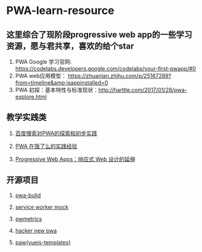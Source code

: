 # PWA-learn-resource

## 这里综合了现阶段progressive web app的一些学习资源，愿与君共享，喜欢的给个star

1. PWA Google 学习官网: https://codelabs.developers.google.com/codelabs/your-first-pwapp/#0
2. PWA web应用模型： https://zhuanlan.zhihu.com/p/25167289?from=timeline&amp;isappinstalled=0
3. PWA 初探：基本特性与标准现状：http://harttle.com/2017/01/28/pwa-explore.html

## 教学实践类

1. [百度搜索对PWA的探索和初步实践](https://mp.weixin.qq.com/s?__biz=MzIwNjQwMzUwMQ==&mid=2247485045&idx=1&sn=84556a3cc21cf9eafaefa3efc0f62a20&chksm=972364b7a054eda10001ea65bc3e7edc1a788b39aedbf631a7135df35b18dec04cd2bd88fba5&scene=0&key=d873bf8bac484af37b814bb82542c634e81573a4169e381707259349d6db7c97c7311d2c2bda99ac5609f7ab62679ff9c16e7d0520b6a8c092b85d02811d08836f1beb4dc96340febffbbec6f0e762ea&ascene=0&uin=NjY5Njk1MDU%3D&devicetype=iMac+MacBookPro11%2C2+OSX+OSX+10.12.2+build(16C67)&version=12010310&nettype=WIFI&fontScale=100&pass_ticket=voKan065wZO8KIBUOLMGzE3pFq9iFQsHP0YGbpZSEQ0%3D)

2. [PWA 在饿了么的实践经验](https://mp.weixin.qq.com/s?__biz=MzIwNjQwMzUwMQ==&mid=2247485088&idx=1&sn=b07310538fcc47ab79d46eaf31d75daa&chksm=97236462a054ed7414738a90b33b0f6e3c3b990338023dc0cc4c887eadc1186d2c1e9eae8c0e&mpshare=1&scene=23&srcid=0319oxKWyOY1Ig0DD1dFDo6V#rd)

3. [Progressive Web Apps：响应式 Web 设计的延伸](https://julian.is/article/progressive-web-apps/)

## 开源项目

1. [pwa-bulid](https://github.com/pwa-builder/ManifoldJS)

2. [service worker mock](https://github.com/pinterest/service-workers/tree/master/packages/service-worker-mock)

3. [pwmetrics](https://github.com/paulirish/pwmetrics)

4. [hacker new pwa](https://github.com/tastejs/hacker-news-pwas?utm_source=mybridge&utm_medium=ios&utm_campaign=read_more)

5. [paw(vuejs-templates)](https://github.com/vuejs-templates/pwa)
